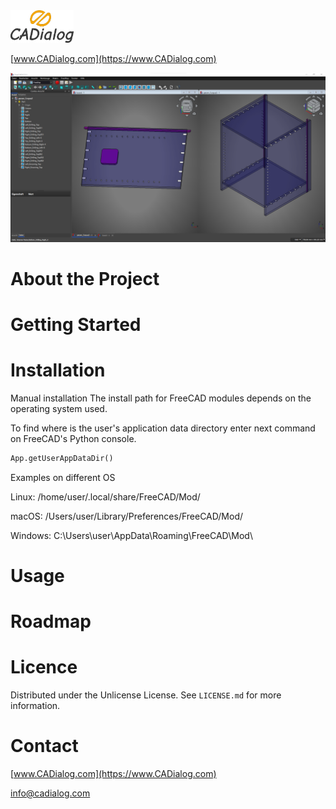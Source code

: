 
<img src="screenshots/logo.png" alt="Alt Text" width="20%" height="20%">

[www.CADialog.com](https://www.CADialog.com)

![CADialog_p1.png](screenshots/CADialog_p1.png)

# About the Project

# Getting Started

# Installation

Manual installation
The install path for FreeCAD modules depends on the operating system used.

To find where is the user's application data directory enter next command on FreeCAD's Python console.

```python
App.getUserAppDataDir()
```
Examples on different OS

Linux: /home/user/.local/share/FreeCAD/Mod/

macOS: /Users/user/Library/Preferences/FreeCAD/Mod/

Windows: C:\Users\user\AppData\Roaming\FreeCAD\Mod\

# Usage

# Roadmap

# Licence

Distributed under the Unlicense License. See `LICENSE.md` for more information.

# Contact

[www.CADialog.com](https://www.CADialog.com)

[info@cadialog.com](mailto:info@cadialog.com)
